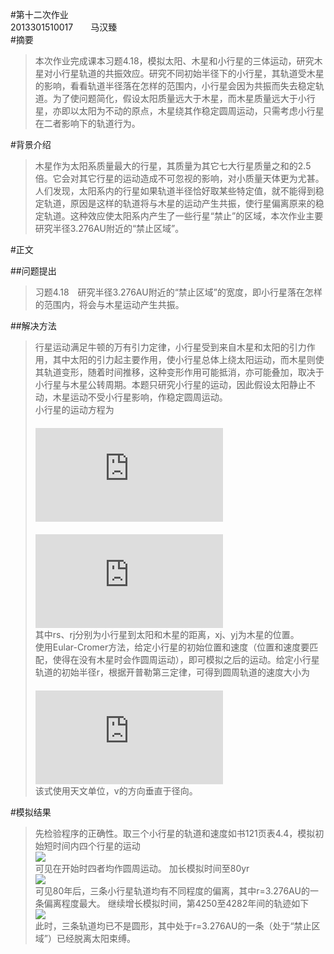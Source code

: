 #第十二次作业  
2013301510017　　马汉臻  
#摘要  
> 本次作业完成课本习题4.18，模拟太阳、木星和小行星的三体运动，研究木星对小行星轨道的共振效应。研究不同初始半径下的小行星，其轨道受木星的影响，看看轨道半径落在怎样的范围内，小行星会因为共振而失去稳定轨道。为了使问题简化，假设太阳质量远大于木星，而木星质量远大于小行星，亦即以太阳为不动的原点，木星绕其作稳定圆周运动，只需考虑小行星在二者影响下的轨道行为。  

#背景介绍  
> 木星作为太阳系质量最大的行星，其质量为其它七大行星质量之和的2.5倍。它会对其它行星的运动造成不可忽视的影响，对小质量天体更为尤甚。人们发现，太阳系内的行星如果轨道半径恰好取某些特定值，就不能得到稳定轨道，原因是这样的轨道将与木星的运动产生共振，使行星偏离原来的稳定轨道。这种效应使太阳系内产生了一些行星“禁止”的区域，本次作业主要研究半径3.276AU附近的“禁止区域”。  

#正文  

##问题提出  
> 习题4.18　研究半径3.276AU附近的“禁止区域”的宽度，即小行星落在怎样的范围内，将会与木星运动产生共振。  

##解决方法  
> 行星运动满足牛顿的万有引力定律，小行星受到来自木星和太阳的引力作用，其中太阳的引力起主要作用，使小行星总体上绕太阳运动，而木星则使其轨道变形，随着时间推移，这种变形作用可能抵消，亦可能叠加，取决于小行星与木星公转周期。本题只研究小行星的运动，因此假设太阳静止不动，木星运动不受小行星影响，作稳定圆周运动。  
> 小行星的运动方程为  
　　　　　　　　　　　　![](http://latex.codecogs.com/gif.latex?%5Cfrac%7B%5Cmathrm%7Bd%7Dv_%7Bx%7D%20%7D%7B%5Cmathrm%7Bd%7D%20t%7D%3D-%5Cfrac%7B4%5Cpi%20%5E2%20x%7D%7Br_%7Bs%7D%5E3%7D&plus;%5Cfrac%7B0.004%5Cpi%20%5E2%28x_%7Bj%7D-x%29%7D%7Br_%7Bj%7D%5E3%7D)  
　　　　　　　　　　　　![](http://latex.codecogs.com/gif.latex?%5Cfrac%7B%5Cmathrm%7Bd%7Dv_%7By%7D%20%7D%7B%5Cmathrm%7Bd%7D%20t%7D%3D-%5Cfrac%7B4%5Cpi%20%5E2%20y%7D%7Br_%7Bs%7D%5E3%7D&plus;%5Cfrac%7B0.004%5Cpi%20%5E2%28y_%7Bj%7D-y%29%7D%7Br_%7Bj%7D%5E3%7D)  
> 其中rs、rj分别为小行星到太阳和木星的距离，xj、yj为木星的位置。  
> 使用Eular-Cromer方法，给定小行星的初始位置和速度（位置和速度要匹配，使得在没有木星时会作圆周运动），即可模拟之后的运动。给定小行星轨道的初始半径r，根据开普勒第三定律，可得到圆周轨道的速度大小为  
　　　　　　　　　　　　![](http://latex.codecogs.com/gif.latex?v%3D%5Cfrac%7B2%5Cpi%20%7D%7B%5Csqrt%7Br%7D%7D)  
> 该式使用天文单位，v的方向垂直于径向。  

#模拟结果  
> 先检验程序的正确性。取三个小行星的轨道和速度如书121页表4.4，模拟初始短时间内四个行星的运动  
![](https://raw.githubusercontent.com/mma2101/computationalphysics_N2013301510017/master/Chapter_4/12.1.png)  
> 可见在开始时四者均作圆周运动。
> 加长模拟时间至80yr  
![](https://raw.githubusercontent.com/mma2101/computationalphysics_N2013301510017/master/Chapter_4/12.2.png)  
> 可见80年后，三条小行星轨道均有不同程度的偏离，其中r=3.276AU的一条偏离程度最大。
> 继续增长模拟时间，第4250至4282年间的轨迹如下  
![](https://raw.githubusercontent.com/mma2101/computationalphysics_N2013301510017/master/Chapter_4/12.3.png)  
> 此时，三条轨道均已不是圆形，其中处于r=3.276AU的一条（处于“禁止区域”）已经脱离太阳束缚。
